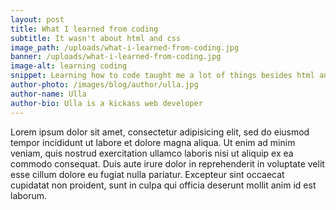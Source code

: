 ```yaml
---
layout: post
title: What I learned from coding
subtitle: It wasn't about html and css
image_path: /uploads/what-i-learned-from-coding.jpg
banner: /uploads/what-i-learned-from-coding.jpg
image-alt: learning coding
snippet: Learning how to code taught me a lot of things besides html and css
author-photo: /images/blog/author/ulla.jpg
author-name: Ulla
author-bio: Ulla is a kickass web developer
---
```

Lorem ipsum dolor sit amet, consectetur adipisicing elit, sed do eiusmod tempor incididunt ut labore et dolore magna aliqua. Ut enim ad minim veniam, quis nostrud exercitation ullamco laboris nisi ut aliquip ex ea commodo consequat. Duis aute irure dolor in reprehenderit in voluptate velit esse cillum dolore eu fugiat nulla pariatur. Excepteur sint occaecat cupidatat non proident, sunt in culpa qui officia deserunt mollit anim id est laborum.
